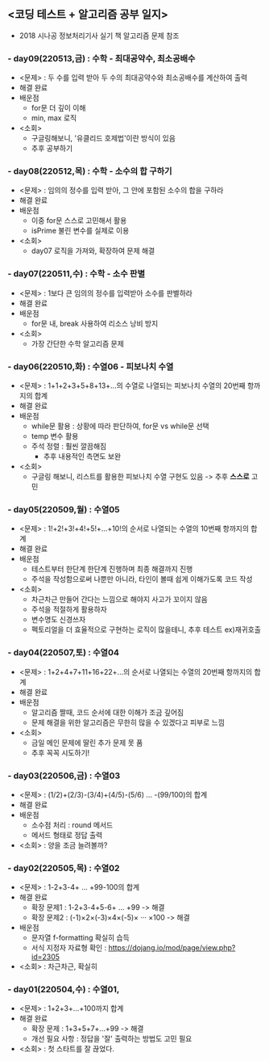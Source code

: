 
## <코딩 테스트 + 알고리즘 공부 일지>
- 2018 시나공 정보처리기사 실기 책 알고리즘 문제 참조

### - day09(220513,금) : 수학 - 최대공약수, 최소공배수
- <문제> : 두 수를 입력 받아 두 수의 최대공약수와 최소공배수를 계산하여 출력
- 해결 완료
- 배운점
  - for문 더 깊이 이해
  - min, max 로직
- <소회>
  - 구글링해보니, '유클리드 호제법'이란 방식이 있음
  - 추후 공부하기

### - day08(220512,목) : 수학 - 소수의 합 구하기
- <문제> : 임의의 정수를 입력 받아, 그 안에 포함된 소수의 합을 구하라
- 해결 완료
- 배운점
  - 이중 for문 스스로 고민해서 활용
  - isPrime 불린 변수를 실제로 이용 
- <소회>
  - day07 로직을 가져와, 확장하여 문제 해결

### - day07(220511,수) : 수학 - 소수 판별
- <문제> : 1보다 큰 임의의 정수를 입력받아 소수를 판별하라
- 해결 완료
- 배운점
  - for문 내, break 사용하여 리소스 낭비 방지
- <소회>
  - 가장 간단한 수학 알고리즘 문제

### - day06(220510,화) : 수열06 - 피보나치 수열
- <문제> : 1+1+2+3+5+8+13+...의 수열로 나열되는 피보나치 수열의 20번째 항까지의 합계
- 해결 완료
- 배운점
  - while문 활용 : 상황에 따라 판단하여, for문 vs while문 선택
  - temp 변수 활용
  - 주석 정렬 : 훨씬 깔끔해짐
    - 추후 내용적인 측면도 보완
- <소회>
  - 구글링 해보니, 리스트를 활용한 피보나치 수열 구현도 있음 -> 추후 **스스로** 고민

### - day05(220509,월) : 수열05
- <문제> : 1!+2!+3!+4!+5!+...+10!의 순서로 나열되는 수열의 10번째 항까지의 합계
- 해결 완료
- 배운점
  - 테스트부터 한단계 한단계 진행하며 최종 해결까지 진행
  - 주석을 작성함으로써 나뿐만 아니라, 타인이 볼때 쉽게 이해가도록 코드 작성
- <소회>
  - 차근차근 만들어 간다는 느낌으로 해야지 사고가 꼬이지 않음
  - 주석을 적절하게 활용하자
  - 변수명도 신경쓰자
  - 펙토리얼을 더 효율적으로 구현하는 로직이 많을테니, 추후 테스트 ex)재귀호출

### - day04(220507,토) : 수열04
- <문제> : 1+2+4+7+11+16+22+...의 순서로 나열되는 수열의 20번째 항까지의 합계
- 해결 완료
- 배운점
  - 알고리즘 짤때, 코드 순서에 대한 이해가 조금 깊어짐
  - 문제 해결을 위한 알고리즘은 무한히 많을 수 있겠다고 피부로 느낌
- <소회>
  - 금일 메인 문제에 딸린 추가 문제 못 품
  - 추후 꼭꼭 시도하기!

### - day03(220506,금) : 수열03
- <문제> : (1/2)+(2/3)-(3/4)+(4/5)-(5/6) ... -(99/100)의 합계
- 해결 완료
- 배운점
  - 소수점 처리 : round 메서드
  - 메서드 형태로 정답 출력
- <소회> : 양을 조금 늘려볼까?

### - day02(220505,목) : 수열02
- <문제> : 1-2+3-4+ ... +99-100의 합계
- 해결 완료
  - 확장 문제1 : 1-2+3-4+5-6+ ... +99 -> 해결
  - 확장 문제2 : (-1)×2×(-3)×4×(-5)× ··· ×100  -> 해결
- 배운점
  - 문자열 f-formatting 확실히 습득
  - 서식 지정자 자료형 확인 : https://dojang.io/mod/page/view.php?id=2305
- <소회> : 차근차근, 확실히

### - day01(220504,수) : 수열01, 
- <문제> : 1+2+3+...+100까지 합계
- 해결 완료
  - 확장 문제 : 1+3+5+7+...+99 -> 해결
  - 개선 필요 사항 : 정답을 '잘' 출력하는 방법도 고민 필요
- <소회> : 첫 스타트를 잘 끊었다.




